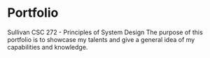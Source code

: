 # Portfolio
Sullivan CSC 272 - Principles of System Design
The purpose of this portfolio is to showcase my talents and give a general idea of my capabilities and knowledge.
